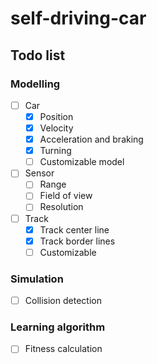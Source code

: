 # self-driving-car

## Todo list

### Modelling

* [ ] Car
    * [x] Position
    * [x] Velocity
    * [x] Acceleration and braking
    * [x] Turning
    * [ ] Customizable model
* [ ] Sensor
    * [ ] Range
    * [ ] Field of view
    * [ ] Resolution
* [ ] Track
    * [x] Track center line
    * [x] Track border lines
    * [ ] Customizable

### Simulation

* [ ] Collision detection

### Learning algorithm

* [ ] Fitness calculation

